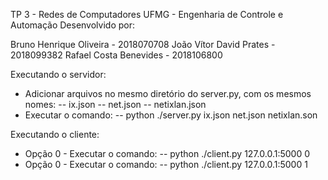TP 3 - Redes de Computadores UFMG - Engenharia de Controle e Automação
Desenvolvido por:

Bruno Henrique Oliveira - 2018070708
João Vítor David Prates - 2018099382
Rafael Costa Benevides - 2018106800

Executando o servidor:
- Adicionar arquivos no mesmo diretório do server.py, com os mesmos nomes:
 -- ix.json
 -- net.json
 -- netixlan.json
- Executar o comando:
 -- python ./server.py ix.json net.json netixlan.son

Executando o cliente:
- Opção 0 - Executar o comando:
 -- python ./client.py 127.0.0.1:5000 0
- Opção 0 - Executar o comando:
 -- python ./client.py 127.0.0.1:5000 1